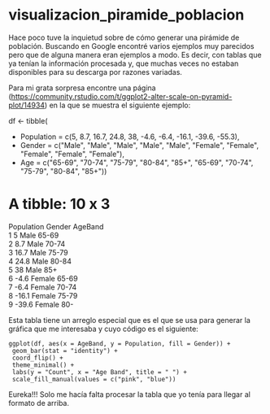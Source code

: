 # visualizacion_piramide_poblacion
Hace poco tuve la inquietud sobre de cómo generar una pirámide de población. Buscando en Google encontré varios ejemplos muy parecidos pero que de alguna manera eran ejemplos a modo. Es decir, con tablas que ya tenían la información procesada y, que muchas veces no estaban disponibles para su descarga por razones variadas.

Para mi grata sorpresa encontre una página (https://community.rstudio.com/t/ggplot2-alter-scale-on-pyramid-plot/14934) en la que se muestra el siguiente ejemplo:

df <- tibble(
+  Population = c(5, 8.7, 16.7, 24.8, 38, -4.6, -6.4, -16.1, -39.6, -55.3),
+  Gender = c("Male", "Male", "Male", "Male", "Male", "Female", "Female", "Female", "Female", "Female"),
+  Age = c("65-69", "70-74", "75-79", "80-84", "85+", "65-69", "70-74", "75-79", "80-84", "85+"))

# A tibble: 10 x 3
   Population Gender AgeBand
        <dbl> <chr>  <chr>  
 1        5   Male   65-69  
 2        8.7 Male   70-74  
 3       16.7 Male   75-79  
 4       24.8 Male   80-84  
 5       38   Male   85+    
 6       -4.6 Female 65-69  
 7       -6.4 Female 70-74  
 8      -16.1 Female 75-79  
 9      -39.6 Female 80-

 Esta tabla tiene un arreglo especial que es el que se usa para generar la gráfica que me interesaba y cuyo código es el siguiente:
 
 ```{r}
 ggplot(df, aes(x = AgeBand, y = Population, fill = Gender)) +
  geom_bar(stat = "identity") +
  coord_flip() +
  theme_minimal() +
  labs(y = "Count", x = "Age Band", title = " ") +
  scale_fill_manual(values = c("pink", "blue"))
  ```
  
  


Eureka!!! Solo me hacía falta procesar la tabla que yo tenía para llegar al formato de arriba.
